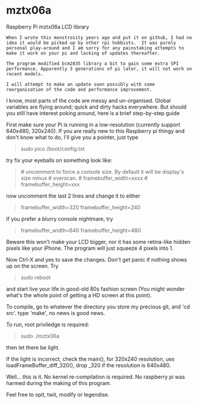 mztx06a
=======

Raspberry Pi mztx06a LCD library

```
When I wrote this monstrosity years ago and put it on github, I had no idea it would be picked up by other rpi hobbists.  It was purely personal play-around and I am sorry for any painstaking attempts to make it work on your pi and lacking of updates thereafter.

The program modified bcm2835 library a bit to gain some extra SPI performance. Apparently 3 generations of pi later, it will not work on recent models.

I will attempt to make an update soon possibly with some reorganisation of the code and performance improvement.
```

I know, most parts of the code are messy and un-organised.  Global variables are flying around; quick and dirty hacks everywhere.  But should you still have interest poking around, here is a brief step-by-step guide

First make sure your Pi is running in a low-resolution (currently support 640x480, 320x240).  If you are really new to this Raspberry pi thingy and don't know what to do, I'll give you a pointer, just type 

> sudo pico /boot/config.txt

try fix your eyeballs on something look like:

> \# uncomment to force a console size. By default it will be display's size minus
> \# overscan.
> \# framebuffer_width=xxxx
> \# framebuffer_height=xxx

now uncomment the last 2 lines and change it to either

> framebuffer_width=320
> framebuffer_height=240

If you prefer a blurry console nightmare, try 

> framebuffer_width=640
> framebuffer_height=480

Beware this won't make your LCD bigger, nor it has some retina-like hidden pixels like your iPhone.  The program will just squeeze 4 pixels into 1.

Now Ctrl-X and yes to save the changes.  Don't get panic if nothing shows up on the screen.  Try 

> sudo reboot

and start live your life in good-old 80s fashion screen (You might wonder what's the whole point of getting a HD screen at this point).

To compile, go to whatever the directory you store my precious git, and 'cd src'.  type 'make', no news is good news.

To run, root priviledge is required: 

> sudo ./mztx06a

then let there be light.

If the light is incorrect, check the main(), for 320x240 resolution,  ues loadFrameBuffer_diff_320(), drop _320 if the resolution is 640x480.

Well... this is it.  No kernel re-compilation is required.  No raspberry pi was harmed during the making of this program.

Feel free to spit, twit, modify or legendise.
